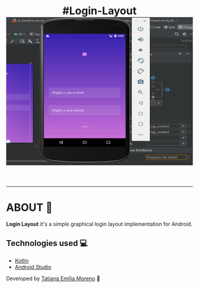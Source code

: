 <h1 align="center">
#Login-Layout
  </br>

<img src="https://github.com/tatmorenno/Login-Layout/blob/master/app/img/login%20app.png" width="550" height="400"/>
</h1>

</br>

---
# ABOUT 📲

**Login Layout** it's a simple graphical login layout implementation for Android.

## Technologies used 💻

- [Kotlin](https://kotlinlang.org/)
- [Android Studio](https://developer.android.com/studio)

Developed by [Tatiana Emília Moreno](https://www.linkedin.com/in/tatmorenno/) 🤩

